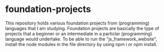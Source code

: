 # foundation-projects
This repository holds various foundation projects from (programming) languages that I am studying.
Foundation projects are basically the type of projects that a beginner or an intermediate in a particlar 
(programming) language would undertake.
To be able to run the "js_framework_website", install the node modules in the file directory by using npm i or npm install.
